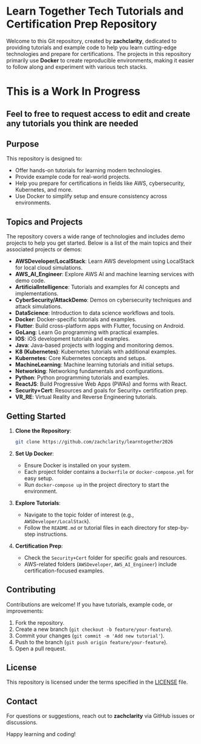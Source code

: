 
# Learn Together Tech Tutorials and Certification Prep Repository

Welcome to this Git repository, created by **zachclarity**, dedicated to providing tutorials and example code to help you learn cutting-edge technologies and prepare for certifications. The projects in this repository primarily use **Docker** to create reproducible environments, making it easier to follow along and experiment with various tech stacks.

<h1>This is a Work In Progress</h1>
<h2>Feel to free to request access to edit and create any tutorials you think are needed</h2>

## Purpose
This repository is designed to:
- Offer hands-on tutorials for learning modern technologies.
- Provide example code for real-world projects.
- Help you prepare for certifications in fields like AWS, cybersecurity, Kubernetes, and more.
- Use Docker to simplify setup and ensure consistency across environments.

## Topics and Projects
The repository covers a wide range of technologies and includes demo projects to help you get started. Below is a list of the main topics and their associated projects or demos:

- **AWSDeveloper/LocalStack**: Learn AWS development using LocalStack for local cloud simulations. 
- **AWS_AI_Engineer**: Explore AWS AI and machine learning services with demo code. 
- **ArtificialIntelligence**: Tutorials and examples for AI concepts and implementations.
- **CyberSecurity/AttackDemo**: Demos on cybersecurity techniques and attack simulations. 
- **DataScience**: Introduction to data science workflows and tools. 
- **Docker**: Docker-specific tutorials and examples. 
- **Flutter**: Build cross-platform apps with Flutter, focusing on Android.
- **GoLang**: Learn Go programming with practical examples. 
- **IOS**: iOS development tutorials and examples. 
- **Java**: Java-based projects with logging and monitoring demos. 
- **K8 (Kubernetes)**: Kubernetes tutorials with additional examples. 
- **Kubernetes**: Core Kubernetes concepts and setups. 
- **MachineLearning**: Machine learning tutorials and initial setups.
- **Networking**: Networking fundamentals and configurations. 
- **Python**: Python programming tutorials and examples. 
- **ReactJS**: Build Progressive Web Apps (PWAs) and forms with React.
- **Security+Cert**: Resources and goals for Security+ certification prep.
- **VR_RE**: Virtual Reality and Reverse Engineering tutorials.


## Getting Started
1. **Clone the Repository**:
   ```bash
   git clone https://github.com/zachclarity/learntogether2026
   ```
2. **Set Up Docker**:
   - Ensure Docker is installed on your system.
   - Each project folder contains a `Dockerfile` or `docker-compose.yml` for easy setup.
   - Run `docker-compose up` in the project directory to start the environment.

3. **Explore Tutorials**:
   - Navigate to the topic folder of interest (e.g., `AWSDeveloper/LocalStack`).
   - Follow the `README.md` or tutorial files in each directory for step-by-step instructions.

4. **Certification Prep**:
   - Check the `Security+Cert` folder for specific goals and resources.
   - AWS-related folders (`AWSDeveloper`, `AWS_AI_Engineer`) include certification-focused examples.

## Contributing
Contributions are welcome! If you have tutorials, example code, or improvements:
1. Fork the repository.
2. Create a new branch (`git checkout -b feature/your-feature`).
3. Commit your changes (`git commit -m 'Add new tutorial'`).
4. Push to the branch (`git push origin feature/your-feature`).
5. Open a pull request.

## License
This repository is licensed under the terms specified in the [LICENSE](LICENSE) file.

## Contact
For questions or suggestions, reach out to **zachclarity** via GitHub issues or discussions.

Happy learning and coding!
